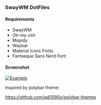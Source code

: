 ### SwayWM DotFiles

#### Requirements

- SwayWM
- Oh-my-zsh
- Mopidy
- Waybar
- Material Icons Fonts
- Fantasque Sans Nerd Font

#### Screenshot

[![Example](https://raw.githubusercontent.com/gabriel-pena/dotfiles/SwayWM/2019-09-03-231928_grim.png "Example")](https://raw.githubusercontent.com/gabriel-pena/dotfiles/SwayWM/2019-09-03-231928_grim.png "Example")

Inspired by polybar theme:

https://github.com/adi1090x/polybar-themes
